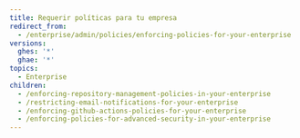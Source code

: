 ```yaml
---
title: Requerir políticas para tu empresa
redirect_from:
  - /enterprise/admin/policies/enforcing-policies-for-your-enterprise
versions:
  ghes: '*'
  ghae: '*'
topics:
  - Enterprise
children:
  - /enforcing-repository-management-policies-in-your-enterprise
  - /restricting-email-notifications-for-your-enterprise
  - /enforcing-github-actions-policies-for-your-enterprise
  - /enforcing-policies-for-advanced-security-in-your-enterprise
---
```


